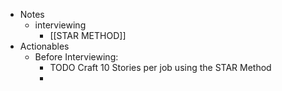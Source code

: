 - Notes
	- interviewing
		- [[STAR METHOD]]
- Actionables
	- Before Interviewing:
		- TODO Craft 10 Stories per job using the STAR Method
		-